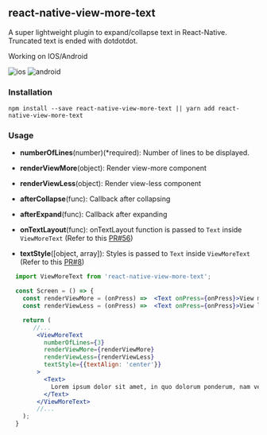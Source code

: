 ## react-native-view-more-text

A super lightweight plugin to expand/collapse text in React-Native. Truncated text is ended with dotdotdot.

Working on IOS/Android

![ios](https://raw.githubusercontent.com/nlt2390/react-native-view-more-text/master/ios.gif)
![android](https://raw.githubusercontent.com/nlt2390/react-native-view-more-text/master/android.gif)

### Installation

```
npm install --save react-native-view-more-text || yarn add react-native-view-more-text

```

### Usage

- **numberOfLines**(number)(*required): Number of lines to be displayed.
- **renderViewMore**(object): Render view-more component 
- **renderViewLess**(object): Render view-less component 
- **afterCollapse**(func): Callback after collapsing
- **afterExpand**(func): Callback after expanding

- **onTextLayout**(func): onTextLayout function is passed to `Text` inside `ViewMoreText`
(Refer to this [PR#56](https://github.com/nlt2390/react-native-view-more-text/pull/56))
- **textStyle**([object, array]): Styles is passed to `Text` inside `ViewMoreText`
(Refer to this [PR#8](https://github.com/nlt2390/react-native-view-more-text/pull/8))

```jsx
  import ViewMoreText from 'react-native-view-more-text';

  const Screen = () => {
    const renderViewMore = (onPress) =>  <Text onPress={onPress}>View more</Text>;
    const renderViewLess = (onPress) =>  <Text onPress={onPress}>View less</Text>;

    return (
       //...  
        <ViewMoreText
          numberOfLines={3}
          renderViewMore={renderViewMore}
          renderViewLess={renderViewLess}
          textStyle={{textAlign: 'center'}}
        >
          <Text>
            Lorem ipsum dolor sit amet, in quo dolorum ponderum, nam veri molestie constituto eu. Eum enim tantas sadipscing ne, ut omnes malorum nostrum cum. Errem populo qui ne, ea ipsum antiopam definitionem eos.
          </Text>
        </ViewMoreText>
        //... 
    );
  }
```
